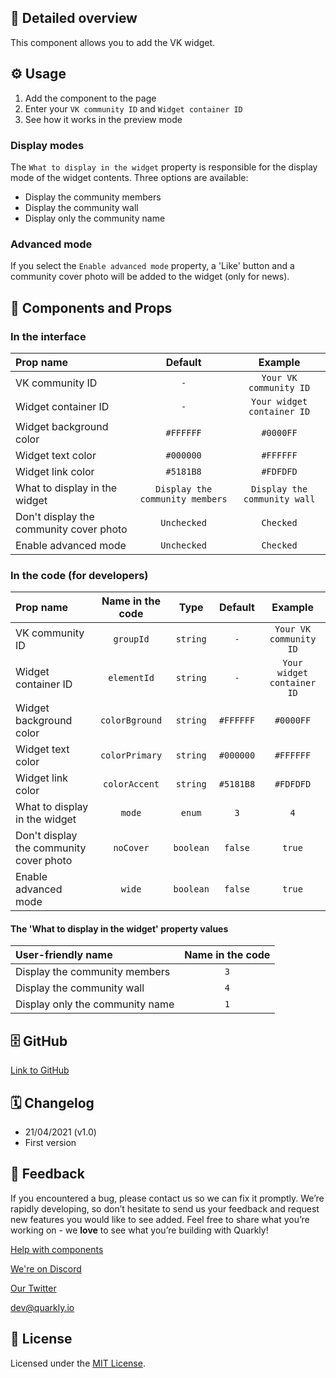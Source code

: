 ## 📖 Detailed overview

This component allows you to add the VK widget.

## ⚙️ Usage

1.  Add the component to the page
2.  Enter your `VK community ID` and `Widget container ID`
3.  See how it works in the preview mode

### Display modes

The `What to display in the widget` property is responsible for the display mode of the widget contents. Three options are available:

-   Display the community members
-   Display the community wall
-   Display only the community name

### Advanced mode

If you select the `Enable advanced mode` property, a 'Like' button and a community cover photo will be added to the widget (only for news).

## 🧩 Components and Props

### In the interface

| Prop name                               |             Default             |           Example            |
| :-------------------------------------- | :-----------------------------: | :--------------------------: |
| VK community ID                         |               `-`               |    `Your VK community ID`    |
| Widget container ID                     |               `-`               |  `Your widget container ID`  |
| Widget background color                 |            `#FFFFFF`            |          `#0000FF`           |
| Widget text color                       |            `#000000`            |          `#FFFFFF`           |
| Widget link color                       |            `#5181B8`            |          `#FDFDFD`           |
| What to display in the widget           | `Display the community members` | `Display the community wall` |
| Don't display the community cover photo |           `Unchecked`           |          `Checked`           |
| Enable advanced mode                    |           `Unchecked`           |          `Checked`           |

### In the code (for developers)

| Prop name                               | Name in the code |   Type    |  Default  |          Example           |
| :-------------------------------------- | :--------------: | :-------: | :-------: | :------------------------: |
| VK community ID                         |    `groupId`     | `string`  |    `-`    |   `Your VK community ID`   |
| Widget container ID                     |   `elementId`    | `string`  |    `-`    | `Your widget container ID` |
| Widget background color                 |  `colorBground`  | `string`  | `#FFFFFF` |         `#0000FF`          |
| Widget text color                       |  `colorPrimary`  | `string`  | `#000000` |         `#FFFFFF`          |
| Widget link color                       |  `colorAccent`   | `string`  | `#5181B8` |         `#FDFDFD`          |
| What to display in the widget           |      `mode`      |  `enum`   |    `3`    |            `4`             |
| Don't display the community cover photo |    `noCover`     | `boolean` |  `false`  |           `true`           |
| Enable advanced mode                    |      `wide`      | `boolean` |  `false`  |           `true`           |

#### The 'What to display in the widget' property values

| User-friendly name              | Name in the code |
| :------------------------------ | :--------------: |
| Display the community members   |       `3`        |
| Display the community wall      |       `4`        |
| Display only the community name |       `1`        |

## 🗄 GitHub

[Link to GitHub](https://github.com/quarkly/community-kit/blob/master/src/VkPage.js)

## 🗓 Changelog

-   21/04/2021 (v1.0)
-   First version

## 📮 Feedback

If you encountered a bug, please contact us so we can fix it promptly. We’re rapidly developing, so don’t hesitate to send us your feedback and request new features you would like to see added. Feel free to share what you’re working on - we **love** to see what you’re building with Quarkly!

[Help with components](https://community.quarkly.io/c/requests/11)

[We're on Discord](https://discord.gg/SuF9vCMJGW)

[Our Twitter](https://twitter.com/quarklyapp)

[dev@quarkly.io](mailto:dev@quarkly.io)

## 📝 License

Licensed under the [MIT License](./LICENSE).
